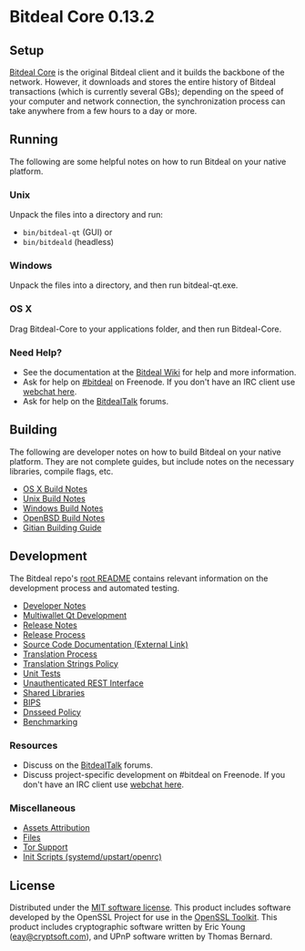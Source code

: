 Bitdeal Core 0.13.2
=====================

Setup
---------------------
[Bitdeal Core](http://bitdeal.org/en/download) is the original Bitdeal client and it builds the backbone of the network. However, it downloads and stores the entire history of Bitdeal transactions (which is currently several GBs); depending on the speed of your computer and network connection, the synchronization process can take anywhere from a few hours to a day or more.

Running
---------------------
The following are some helpful notes on how to run Bitdeal on your native platform.

### Unix

Unpack the files into a directory and run:

- `bin/bitdeal-qt` (GUI) or
- `bin/bitdeald` (headless)

### Windows

Unpack the files into a directory, and then run bitdeal-qt.exe.

### OS X

Drag Bitdeal-Core to your applications folder, and then run Bitdeal-Core.

### Need Help?

* See the documentation at the [Bitdeal Wiki](https://bitdeal.info/)
for help and more information.
* Ask for help on [#bitdeal](http://webchat.freenode.net?channels=bitdeal) on Freenode. If you don't have an IRC client use [webchat here](http://webchat.freenode.net?channels=bitdeal).
* Ask for help on the [BitdealTalk](https://bitdealtalk.io/) forums.

Building
---------------------
The following are developer notes on how to build Bitdeal on your native platform. They are not complete guides, but include notes on the necessary libraries, compile flags, etc.

- [OS X Build Notes](build-osx.md)
- [Unix Build Notes](build-unix.md)
- [Windows Build Notes](build-windows.md)
- [OpenBSD Build Notes](build-openbsd.md)
- [Gitian Building Guide](gitian-building.md)

Development
---------------------
The Bitdeal repo's [root README](/README.md) contains relevant information on the development process and automated testing.

- [Developer Notes](developer-notes.md)
- [Multiwallet Qt Development](multiwallet-qt.md)
- [Release Notes](release-notes.md)
- [Release Process](release-process.md)
- [Source Code Documentation (External Link)](https://dev.visucore.com/bitcoin/doxygen/)
- [Translation Process](translation_process.md)
- [Translation Strings Policy](translation_strings_policy.md)
- [Unit Tests](unit-tests.md)
- [Unauthenticated REST Interface](REST-interface.md)
- [Shared Libraries](shared-libraries.md)
- [BIPS](bips.md)
- [Dnsseed Policy](dnsseed-policy.md)
- [Benchmarking](benchmarking.md)

### Resources
* Discuss on the [BitdealTalk](https://bitdealtalk.io/) forums.
* Discuss project-specific development on #bitdeal on Freenode. If you don't have an IRC client use [webchat here](http://webchat.freenode.net/?channels=bitdeal).

### Miscellaneous
- [Assets Attribution](assets-attribution.md)
- [Files](files.md)
- [Tor Support](tor.md)
- [Init Scripts (systemd/upstart/openrc)](init.md)

License
---------------------
Distributed under the [MIT software license](http://www.opensource.org/licenses/mit-license.php).
This product includes software developed by the OpenSSL Project for use in the [OpenSSL Toolkit](https://www.openssl.org/). This product includes
cryptographic software written by Eric Young ([eay@cryptsoft.com](mailto:eay@cryptsoft.com)), and UPnP software written by Thomas Bernard.
